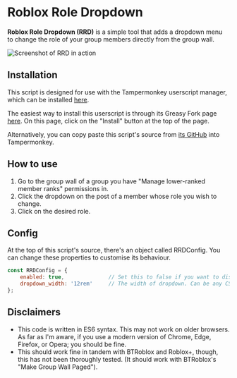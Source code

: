 # Roblox Role Dropdown
**Roblox Role Dropdown (RRD)** is a simple tool that adds a dropdown menu to change the role of your group members directly from the group wall.

![Screenshot of RRD in action](https://i.imgur.com/z1e7kPZ.png)

## Installation
This script is designed for use with the Tampermonkey userscript manager, which can be installed [here](https://www.tampermonkey.net/).

The easiest way to install this userscript is through its Greasy Fork page [here](https://greasyfork.org/en/scripts/427430). On this page, click on the "Install" button at the top of the page.

Alternatively, you can copy paste this script's source from [its GitHub](https://github.com/HotDog640/roblox-role-dropdown) into Tampermonkey.

## How to use
1. Go to the group wall of a group you have "Manage lower-ranked member ranks" permissions in.
2. Click the dropdown on the post of a member whose role you wish to change.
3. Click on the desired role.

## Config
At the top of this script's source, there's an object called RRDConfig. You can change these properties to customise its behaviour.
```js
const RRDConfig = {
    enabled: true,              // Set this to false if you want to disable RRD.
    dropdown_width: '12rem'     // The width of dropdown. Can be any CSS length.
};
```

## Disclaimers
- This code is written in ES6 syntax. This may not work on older browsers. As far as I'm aware, if you use a modern version of Chrome, Edge, Firefox, or Opera; you should be fine.
- This should work fine in tandem with BTRoblox and Roblox+, though, this has not been thoroughly tested. (It should work with BTRoblox's "Make Group Wall Paged").
